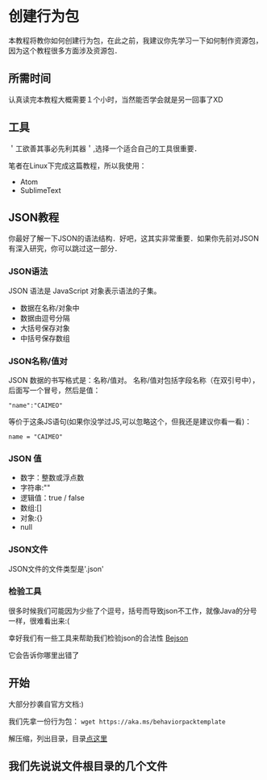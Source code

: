 # 创建行为包
本教程将教你如何创建行为包，在此之前，我建议你先学习一下如何制作资源包，因为这个教程很多方面涉及资源包．

## 所需时间
认真读完本教程大概需要１个小时，当然能否学会就是另一回事了XD

## 工具
＇工欲善其事必先利其器＇,选择一个适合自己的工具很重要．

笔者在Linux下完成这篇教程，所以我使用：
* Atom
* SublimeText

## JSON教程
你最好了解一下JSON的语法结构．好吧，这其实非常重要．如果你先前对JSON有深入研究，你可以跳过这一部分．

### JSON语法
JSON 语法是 JavaScript 对象表示语法的子集。
* 数据在名称/对象中
* 数据由逗号分隔
* 大括号保存对象
* 中括号保存数组

### JSON名称/值对
JSON 数据的书写格式是：名称/值对。
名称/值对包括字段名称（在双引号中），后面写一个冒号，然后是值：

`"name":"CAIMEO"`

等价于这条JS语句(如果你没学过JS,可以忽略这个，但我还是建议你看一看)：

`name = "CAIMEO"`

### JSON 值
* 数字：整数或浮点数
* 字符串:""
* 逻辑值：true / false
* 数组:[]
* 对象:{}
* null

### JSON文件
JSON文件的文件类型是'.json'

### 检验工具
很多时候我们可能因为少些了个逗号，括号而导致json不工作，就像Java的分号一样，很难看出来:(

幸好我们有一些工具来帮助我们检验json的合法性
[Bejson](https://www.bejson.com)

它会告诉你哪里出错了
## 开始
大部分抄袭自官方文档:)

我们先拿一份行为包：
`wget https://aka.ms/behaviorpacktemplate`

解压缩，列出目录，目录[点这里](addonslist.md)

我们先说说文件根目录的几个文件
- 